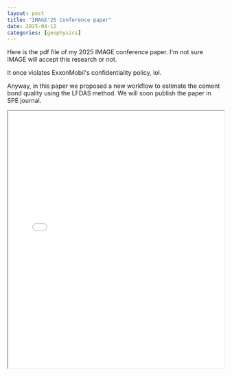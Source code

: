 ```yaml
---
layout: post
title: "IMAGE'25 Conference paper"
date: 2025-04-12
categories: [geophysics]
---
```


Here is the pdf file of my 2025 IMAGE conference paper. I'm not sure IMAGE will accept this research or not.

It once violates ExxonMobil's confidentiality policy, lol.

Anyway, in this paper we proposed a new workflow to estimate the cement bond quality using the LFDAS method. We will 
soon publish the paper in SPE journal.

<iframe src="{{ 'public/files/2025_Jin_LFDASCement_V4.pdf' | relative_url }}" width="100%" height="600px">
  This browser does not support PDFs. Please download the file instead.
</iframe>